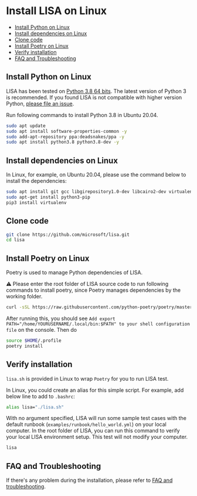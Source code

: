 # Install LISA on Linux

- [Install Python on Linux](#install-python-on-linux)
- [Install dependencies on Linux](#install-dependencies-on-linux)
- [Clone code](#clone-code)
- [Install Poetry on Linux](#install-poetry-on-linux)
- [Verify installation](#verify-installation)
- [FAQ and Troubleshooting](#faq-and-troubleshooting)

## Install Python on Linux

LISA has been tested on [Python 3.8 64 bits](https://www.python.org/). The
latest version of Python 3 is recommended. If you found LISA is not compatible
with higher version Python, [please file an
issue](https://github.com/microsoft/lisa/issues/new).

Run following commands to install Python 3.8 in Ubuntu 20.04.

```bash
sudo apt update
sudo apt install software-properties-common -y
sudo add-apt-repository ppa:deadsnakes/ppa -y
sudo apt install python3.8 python3.8-dev -y
```

## Install dependencies on Linux

In Linux, for example, on Ubuntu 20.04, please use the command below to install
the dependencies:

```bash
sudo apt install git gcc libgirepository1.0-dev libcairo2-dev virtualenv -y
sudo apt-get install python3-pip
pip3 install virtualenv
```

## Clone code

```sh
git clone https://github.com/microsoft/lisa.git
cd lisa
```

## Install Poetry on Linux

Poetry is used to manage Python dependencies of LISA.

:warning: Please enter the root folder of LISA source code to run following
commands to install poetry, since Poetry manages dependencies by the working
folder.

```bash
curl -sSL https://raw.githubusercontent.com/python-poetry/poetry/master/install-poetry.py | python3 -
```

After running this, you should see `Add export
PATH="/home/YOURUSERNAME/.local/bin:$PATH" to your shell configuration file` on
the console. Then do

```bash
source $HOME/.profile
poetry install
```

## Verify installation

`lisa.sh` is provided in Linux to wrap `Poetry` for you to run LISA test.

In Linux, you could create an alias for this simple script. For example, add
below line to add to `.bashrc`:

```bash
alias lisa="./lisa.sh"
```

With no argument specified, LISA will run some sample test cases with the
default runbook (`examples/runbook/hello_world.yml`) on your local computer. In
the root folder of LISA, you can run this command to verify your local LISA
environment setup. This test will not modify your computer.

```bash
lisa
```

## FAQ and Troubleshooting

If there's any problem during the installation, please refer to [FAQ and
troubleshooting](troubleshooting.md).
